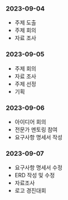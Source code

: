 ### 2023-09-04
- 주제 도출
- 주제 회의
- 자료 조사

### 2023-09-05
- 주제 회의
- 자료 조사
- 주제 선정
- 기획


### 2023-09-06
- 아이디어 회의
- 전문가 멘토링 참여
- 요구사항 명세서 작성

### 2023-09-07
- 요구사항 명세서 수정
- ERD 작성 및 수정
- 자료조사
- 로고 경진대회
